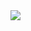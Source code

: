 <a href='http://code.google.com/p/seek-for-android/wiki/SmartcardAPI'>
<img src='http://seek-for-android.googlecode.com/svn/wiki/img/SCAPI_modules.png' />
</a>